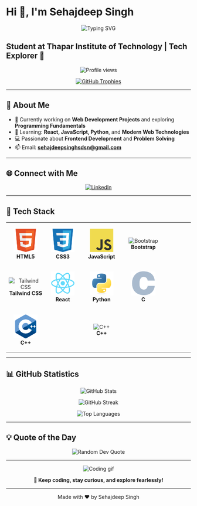 # Hi 👋, I'm Sehajdeep Singh

<p align="center">
  <img src="https://readme-typing-svg.herokuapp.com?font=Fira+Code&duration=4000&pause=1500&center=true&vCenter=true&multiline=true&width=700&height=100&lines=Full+Stack+Web+Developer;Building+Modern+Web+Applications;Lifelong+Learner+%F0%9F%93%9A+%7C+Tech+Enthusiast+%F0%9F%94%A5" alt="Typing SVG" />
</p>

## Student at Thapar Institute of Technology | Tech Explorer 🚀

<p align="center">
  <img src="https://komarev.com/ghpvc/?username=sehajdeepsingh-95&label=Profile%20views&color=0e75b6&style=flat" alt="Profile views" />
</p>

<p align="center">
  <a href="https://github.com/ryo-ma/github-profile-trophy">
    <img src="https://github-profile-trophy.vercel.app/?username=sehajdeepsingh-95&theme=algolia&no-bg=true&no-frame=true&margin-w=10" alt="GitHub Trophies" />
  </a>
</p>

---

## 🧠 About Me

- 🔭 Currently working on **Web Development Projects** and exploring **Programming Fundamentals**
- 🌱 Learning: **React, JavaScript, Python**, and **Modern Web Technologies**
- 💻 Passionate about **Frontend Development** and **Problem Solving**
- 📫 Email: **sehajdeepsinghsdsn@gmail.com**

---

## 🌐 Connect with Me

<p align="center">
  <a href="https://linkedin.com/in/sehajdeep-singh-75b50b309" target="_blank">
    <img src="https://img.shields.io/badge/LinkedIn-blue?logo=linkedin&style=for-the-badge" alt="LinkedIn" />
  </a>
</p>

---

## 🧰 Tech Stack

<div align="center">
  <table>
    <tr>
      <td align="center" width="140" height="112.43">
        <img src="https://raw.githubusercontent.com/devicons/devicon/master/icons/html5/html5-original.svg" width="65" height="65" alt="HTML5" />
        <br /><strong>HTML5</strong>
      </td>
      <td align="center" width="140" height="112.43">
        <img src="https://raw.githubusercontent.com/devicons/devicon/master/icons/css3/css3-original.svg" width="65" height="65" alt="CSS3" />
        <br /><strong>CSS3</strong>
      </td>
      <td align="center" width="140" height="112.43">
        <img src="https://raw.githubusercontent.com/devicons/devicon/master/icons/javascript/javascript-original.svg" width="65" height="65" alt="JavaScript" />
        <br /><strong>JavaScript</strong>
      </td>
      <td align="center" width="140" height="112.43">
        <img src="https://cdn.worldvectorlogo.com/logos/bootstrap-5-1.svg" width="65" height="65" alt="Bootstrap" />
        <br /><strong>Bootstrap</strong>
      </td>
    </tr>
    <tr>
      <td align="center" width="140" height="112.43">
        <img src="https://www.vectorlogo.zone/logos/tailwindcss/tailwindcss-icon.svg" width="65" height="65" alt="Tailwind CSS" />
        <br /><strong>Tailwind CSS</strong>
      </td>
      <td align="center" width="140" height="112.43">
        <img src="https://raw.githubusercontent.com/devicons/devicon/master/icons/react/react-original.svg" width="65" height="65" alt="React" />
        <br /><strong>React</strong>
      </td>
      <td align="center" width="140" height="112.43">
        <img src="https://raw.githubusercontent.com/devicons/devicon/master/icons/python/python-original.svg" width="65" height="65" alt="Python" />
        <br /><strong>Python</strong>
      </td>
      <td align="center" width="140" height="112.43">
        <img src="https://raw.githubusercontent.com/devicons/devicon/master/icons/c/c-original.svg" width="65" height="65" alt="C" />
        <br /><strong>C</strong>
      </td>
    </tr>
    <tr>
      <td align="center" width="140" height="112.43">
        <img src="https://raw.githubusercontent.com/devicons/devicon/master/icons/cplusplus/cplusplus-original.svg" width="65" height="65" alt="C++" />
        <br /><strong>C++</strong>
      </td>
      <td align="center" width="140" height="112.43">
        <td align="center" width="140" height="112.43">
        <img src="https://raw.githubusercontent.com/devicons/devicon/master/icons/node/node-original.svg" width="65" height="65" alt="C++" />
        <br /><strong>C++</strong>
      </td>
      </td>
      <td align="center" width="140" height="112.43"></td>
      <td align="center" width="140" height="112.43"></td>
    </tr>
  </table>
</div>

---

## 📊 GitHub Statistics

<p align="center">
  <img src="https://github-readme-stats.vercel.app/api?username=sehajdeepsingh-95&theme=tokyonight&show_icons=true&hide_border=false&count_private=true" alt="GitHub Stats" />
</p>

<p align="center">
  <img src="https://github-readme-streak-stats.herokuapp.com?user=sehajdeepsingh-95&theme=tokyonight&hide_border=false" alt="GitHub Streak" />
</p>

<p align="center">
  <img src="https://github-readme-stats.vercel.app/api/top-langs/?username=sehajdeepsingh-95&layout=compact&theme=tokyonight&hide_border=false" alt="Top Languages" />
</p>

---

## 💡 Quote of the Day

<p align="center">
  <img src="https://quotes-github-readme.vercel.app/api?type=horizontal&theme=radical" alt="Random Dev Quote" />
</p>

---

<p align="center">
  <img src="https://media.giphy.com/media/qgQUggAC3Pfv687qPC/giphy.gif" width="480" height="270" alt="Coding gif" />
</p>

<p align="center">
  <b>🚀 Keep coding, stay curious, and explore fearlessly!</b>
</p>

---

<p align="center">Made with ❤️ by Sehajdeep Singh</p>
